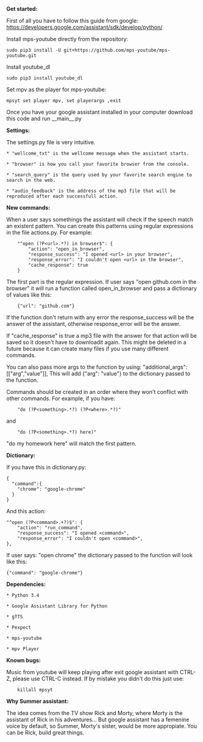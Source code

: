 **Get started:**

First of all you have to follow this guide from google:
https://developers.google.com/assistant/sdk/develop/python/

Install mps-youtube directly from the repository:

	sudo pip3 install -U git+https://github.com/mps-youtube/mps-youtube.git

Install youtube_dl

	sudo pip3 install youtube_dl

Set mpv as the player for mps-youtube:

	mpsyt set player mpv, set playerargs ,exit


Once you have your google assistant installed in your computer download this code and run \_\_main__.py

**Settings:**

The settings.py file is very intuitive.

	* "wellcome_txt" is the wellcome message when the assistant starts.

	* "browser" is how you call your favorite browser from the console.

	* "search_query" is the query used by your favorite search engine to search in the web.

	* "audio_feedback" is the address of the mp3 file that will be reproduced after each successfull action.

**New commands:**

When a user says somethings the assistant will check if the speech match an existent pattern. You can create this patterns using regular expressions in the file actions.py. For example:

		"^open (?P<url>.*?) in browser$": {
			"action": "open_in_browser",
			"response_success": "I opened <url> in your browser",
			"response_error": "I couldn't open <url> in the browser",
			"cache_response": true
		}

The first part is the regular expression. If user says "open github.com in the browser" it will run a function called open_in_browser and pass a dictionary of values like this:

		{"url": "github.com"}

If the function don't return with any error the response_success will be the answer of the assistant, otherwise response_error will be the answer.

If "cache_response" is true a mp3 file with the answer for that action will be saved so it doesn't have to downloadit again. This might be deleted in a future because it can create many files if you use many different commands.

You can also pass more args to the function by using:
	"additional_args": [["arg","value"]],
This will add {"arg": "value"} to the dictionary passed to the function.

Commands should be created in an order where they won't conflict with other commands. For example, if you have:

	 	"do (?P<something>.*?) (?P<where>.*?)"

and

		"do (?P<something>.*?) here)"

"do my homework here" will match the first pattern.

**Dictionary:**

If you have this in dictionary.py:

	{
	  "command":{
	    "chrome": "google-chrome"
	  }
	}

And this action:

	"^open (?P<command>.+?)$": {
		"action": "run_command",
		"response_success": "I opened <command>",
		"response_error": "I couldn't open <command>",
	},

If user says: "open chrome" the dictionary passed to the function will look like this:

	{"command": "google-chrome"}

**Dependencies:**

	* Python 3.4

	* Google Assistant Library for Python

	* gTTS

	* Pexpect

	* mps-youtube

	* mpv Player

**Known bugs:**

Music from youtube will keep playing after exit google assistant with CTRL-Z, please use CTRL-C instead.
If by mistake you didn't do this just use:

		killall mpsyt

**Why Summer assistant:**

The idea comes from the TV show Rick and Morty, where Morty is the assistant of Rick in his adventures... But google assistant has a femenine voice by default, so Summer, Morty's sister, would be more appropiate. You can be Rick, build great things.
